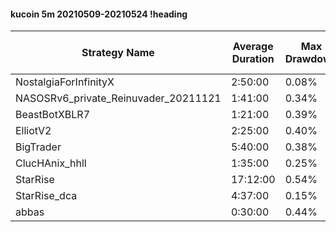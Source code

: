 #### kucoin 5m 20210509-20210524 !heading
| Strategy Name                        | Average Duration | Max Drawdown | Average Profit | Cum Profit | Tot Profit USDT | Trade Count | Win Rate |
| ------------------------------------ | ---------------- | ------------ | -------------- | ---------- | --------------- | ----------- | -------- |
| NostalgiaForInfinityX                | 2:50:00          | 0.08%        | 2.75%          | 376.72%    | 56.82           | 137         | 97.81%   |
| NASOSRv6_private_Reinuvader_20211121 | 1:41:00          | 0.34%        | 1.22%          | 392.67%    | 88.98           | 322         | 82.92%   |
| BeastBotXBLR7                        | 1:21:00          | 0.39%        | -0.16%         | -39.99%    | -13.1           | 253         | 66.01%   |
| ElliotV2                             | 2:25:00          | 0.40%        | 0.47%          | 185.44%    | 26.26           | 397         | 81.61%   |
| BigTrader                            | 5:40:00          | 0.38%        | 1.34%          | 164.78%    | 25.43           | 123         | 94.31%   |
| ClucHAnix_hhll                       | 1:35:00          | 0.25%        | 0.74%          | 379.57%    | 103.67          | 515         | 84.85%   |
| StarRise                             | 17:12:00         | 0.54%        | -2.29%         | -185.32%   | -42.46          | 81          | 93.83%   |
| StarRise_dca                         | 4:37:00          | 0.15%        | 1.06%          | 157.35%    | -12.9           | 148         | 98.65%   |
| abbas                                | 0:30:00          | 0.44%        | -0.15%         | -197.83%   | -35.57          | 1278        | 74.02%   |